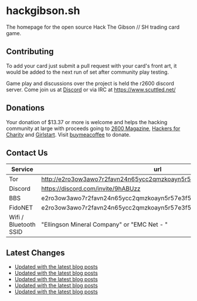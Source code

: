 # hackgibson.sh
The homepage for the open source Hack The Gibson // SH trading card game.


## Contributing

To add your card just submit a pull request with your card's front art, it would be added to the next run of set after community play testing.

Game play and discussions over the project is held the r2600 discord server. Come join us at [Discord](https://discord.com/invite/9hABUzz) or via IRC at https://www.scuttled.net/


## Donations

Your donation of $13.37 or more is welcome and helps the hacking community at large with proceeds going to [2600 Magazine](https://2600.com/), [Hackers for Charity](https://hackersforcharity.org) and [Girlstart](https://girlstart.org).  Visit [buymeacoffee](https://www.buymeacoffee.com/hackgibson.sh) to donate.


## Contact Us

Service | url
-|-
Tor | http://e2ro3ow3awo7r2favn24n65ycc2qmzkoayn5r57e3f56nvjwdcgg32ad.onion
Discord | https://discord.com/invite/9hABUzz
BBS | e2ro3ow3awo7r2favn24n65ycc2qmzkoayn5r57e3f56nvjwdcgg32ad.onion:23
FidoNET | e2ro3ow3awo7r2favn24n65ycc2qmzkoayn5r57e3f56nvjwdcgg32ad.onion:24554
Wifi / Bluetooth SSID | "Ellingson Mineral Company" or "EMC Net - <fidonet address>"

## Latest Changes
<!-- BLOG-POST-LIST:START -->
- [Updated with the latest blog posts](https://github.com/DFW2600/hackgibson.sh/commit/9be2e2ab88cd504436f9cc3aafa4d5b1f2e2d37d)
- [Updated with the latest blog posts](https://github.com/DFW2600/hackgibson.sh/commit/c498efe7180e4ea90bcf9ac036b1df9689be3766)
- [Updated with the latest blog posts](https://github.com/DFW2600/hackgibson.sh/commit/31c314df818f09544ee154fb164854e42a90fd70)
- [Updated with the latest blog posts](https://github.com/DFW2600/hackgibson.sh/commit/160c7ab6de4b4615451161202ce7ce9a4f4a85f7)
- [Updated with the latest blog posts](https://github.com/DFW2600/hackgibson.sh/commit/1e265f754b41727dbd9c11d710957747e6366b57)
<!-- BLOG-POST-LIST:END -->
